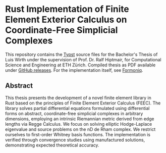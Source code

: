 # Rust Implementation of Finite Element Exterior Calculus on Coordinate-Free Simplicial Complexes

This repository contains the [Typst](https://typst.app/) source files for
the Bachelor's Thesis of Luis Wirth under the supervision of Prof. Dr. Ralf
Hiptmair, for Computational Science and Engineering at ETH Zürich.
Compiled thesis as PDF available under [GitHub releases](https://github.com/luiswirth/bsc-thesis/releases/tag/bsc-thesis).
For the implementation itself, see [Formoniq](https://github.com/luiswirth/formoniq).

## Abstract

This thesis presents the development of a novel finite element library in
Rust based on the principles of Finite Element Exterior Calculus (FEEC). The
library solves partial differential equations formulated using differential
forms on abstract, coordinate-free simplicial complexes in arbitrary dimensions,
employing an intrinsic Riemannian metric derived from edge lengths via Regge
Calculus. We focus on solving elliptic Hodge-Laplace eigenvalue and source
problems on the nD de Rham complex. We restrict ourselves to first-order Whitney
basis functions. The implementation is verified through convergence studies
using manufactured solutions, demonstrating expected theoretical accuracy.
